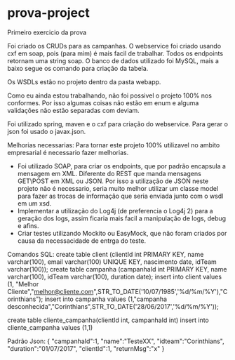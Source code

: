 # prova-project
Primeiro exercicio da prova

Foi criado os CRUDs para as campanhas.
O webservice foi criado usando cxf em soap, pois (para mim) é mais facil de trabalhar.
Todos os endpoints retornam uma string soap.
O banco de dados utilizado foi MySQL, mais a baixo segue os comando para criação da tabela.

Os WSDLs estão no projeto dentro da pasta webapp.

Como eu ainda estou trabalhando, não foi possivel o projeto 100% nos conformes. Por isso algumas coisas não estão em enum e alguma validações não estão separadas com deviam.

Foi utilizado spring, maven e o cxf para criação do webservice.
Para gerar o json foi usado o javax.json.

Melhorias necessarias: Para tornar este projeto 100% utilizavel no ambito empresarial é necessario fazer melhorias.
* Foi utilizado SOAP, para criar os endpoints, que por padrão encapsula a mensagem em XML. Diferente do REST que manda mensagens GET\POST em XML ou JSON. Por isso a utilização de JSON neste projeto não é necessario, seria muito melhor utilizar um classe model para fazer as trocas de informação que seria enviada junto com o wsdl em um xsd.
* Implementar a utilização do Log4j (de preferencia o Log4j 2) para a geração dos logs, assim ficaria mais facil a manipulação de logs, debug e afins.
* Criar testes utilizando Mockito ou EasyMock, que não foram criados por causa da necessacidade de entrga do teste.


Comandos SQL:
create table client (clientId int PRIMARY KEY, name varchar(100), email varchar(100) UNIQUE KEY, nascimento date, idTeam varchar(100));
create table campanha (campanhaId int PRIMARY KEY, name varchar(100), idTeam varchar(100), duration date);
insert into client values (1, "Melhor Cliente","melhor@cliente.com",STR_TO_DATE('10/07/1985','%d/%m/%Y'),"Corinthians");
insert into campanha values (1,"campanha desconhecida","Corinthians",STR_TO_DATE('28/06/2017','%d/%m/%Y'));

create table cliente_campanha(clientId int, campanhaId int)
insert into cliente_campanha values (1,1)

Padrão Json:
{
	"campanhaId":1,
	"name":"TesteXX",
	"idteam":"Corinthians",
	"duration":"01/07/2017",
	"clientId":1,
	"returnMsg":"x"
}
